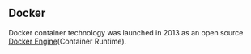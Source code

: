 ## Docker
Docker container technology was launched in 2013 as an open source [Docker Engine](https://www.docker.com/products/container-runtime/)(Container Runtime).
